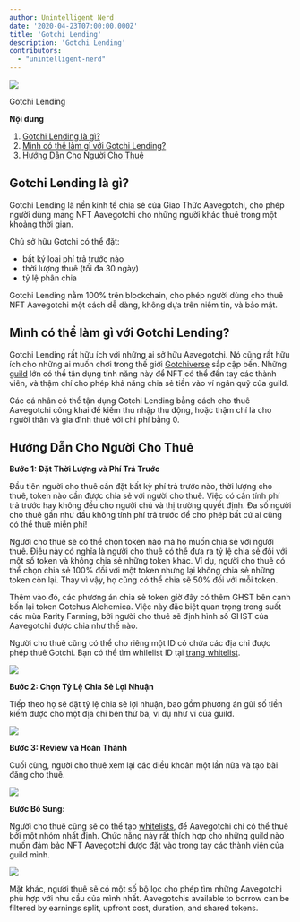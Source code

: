 ```yaml
---
author: Unintelligent Nerd
date: '2020-04-23T07:00:00.000Z'
title: 'Gotchi Lending'
description: 'Gotchi Lending'
contributors:
  - "unintelligent-nerd"
---
```


<div class="headerImageContainer">
<img class="headerImage" src="/gotchi-lending/gotchi-lending.png">
<p class="headerImageText">Gotchi Lending</p>
</div>

<div class="contentsBox">

**Nội dung**

<ol>
<li><a href=#what-is-gotchi-lending->Gotchi Lending là gì?</a></li>
<li><a href=#what-can-i-do-with-gotchi-lending->Mình có thể làm gì với Gotchi Lending?</a></li>
<li><a href=#instructions-for-lenders>Hướng Dẫn Cho Người Cho Thuê</a></li>
</ol>

</div>

## Gotchi Lending là gì?

Gotchi Lending là nền kinh tế chia sẻ của Giao Thức Aavegotchi, cho phép người dùng mang NFT Aavegotchi cho những người khác thuê trong một khoảng thời gian.

Chủ sở hữu Gotchi có thể đặt:
* bất ký loại phí trả trước nào
* thời lượng thuê (tối đa 30 ngày)
* tỷ lệ phân chia

Gotchi Lending nằm 100% trên blockchain, cho phép người dùng cho thuê NFT Aavegotchi một cách dễ dàng, không dựa trên niềm tin, và bảo mật.

## Mình có thể làm gì với Gotchi Lending?

Gotchi Lending rất hữu ích với những ai sở hữu Aavegotchi. Nó cũng rất hữu ích cho những ai muốn chơi trong thế giới [Gotchiverse](/gotchiverse) sắp cập bến. Những [guild](/guild) lớn có thể tận dụng tính năng này để NFT có thể đến tay các thành viên, và thậm chí cho phép khả năng chia sẻ tiền vào ví ngân quỹ của guild.

Các cá nhân có thể tận dụng Gotchi Lending bằng cách cho thuê Aavegotchi công khai để kiếm thu nhập thụ động, hoặc thậm chí là cho người thân và gia đình thuê với chi phí bằng 0.

## Hướng Dẫn Cho Người Cho Thuê

**Bước 1: Đặt Thời Lượng và Phí Trả Trước**

Đầu tiên người cho thuê cần đặt bất kỳ phí trả trước nào, thời lượng cho thuê, token nào cần được chia sẻ với người cho thuê. Việc có cần tính phí trả trước hay không đều cho người chủ và thị trường quyết định. Đa số người cho thuê gần như đầu không tính phí trả trước để cho phép bất cứ ai cũng có thể thuê miễn phí!

Người cho thuê sẽ có thể chọn token nào mà họ muốn chia sẻ với người thuê. Điều này có nghĩa là người cho thuê có thể đưa ra tỷ lệ chia sẻ đối với một số token và không chia sẻ những token khác. Ví dụ, người cho thuê có thể chọn chia sẻ 100% đối với một token nhưng lại không chia sẻ những token còn lại. Thay vì vậy, họ cũng có thể chia sẽ 50% đối với mỗi token.

Thêm vào đó, các phương án chia sẻ token giờ đây có thêm GHST bên cạnh bốn lại token Gotchus Alchemica. Việc này đặc biệt quan trọng trong suốt các mùa Rarity Farming, bởi người cho thuê sẽ định hình số GHST của Aavegotchi được chia như thế nào.

Người cho thuê cũng có thể cho riêng một ID có chứa các địa chỉ được phép thuê Gotchi. Bạn có thể tìm whilelist ID tại [trang whitelist](https://app.aavegotchi.com/whitelists).

<img class="bodyImage" src="/gotchi-lending/gotchi-lending-step-1.png" />

**Bước 2: Chọn Tỷ Lệ Chia Sẻ Lợi Nhuận**

Tiếp theo họ sẽ đặt tỷ lệ chia sẻ lợi nhuận, bao gồm phương án gửi số tiền kiếm được cho một địa chỉ bên thứ ba, ví dụ như ví của guild.

<img class="bodyImage" src="/gotchi-lending/gotchi-lending-step-2.png" />

**Bước 3: Review và Hoàn Thành**

Cuối cùng, người cho thuê xem lại các điều khoản một lần nữa và tạo bài đăng cho thuê.

<img class="bodyImage" src="/gotchi-lending/gotchi-lending-step-3.png" />

**Bước Bổ Sung:**

Người cho thuê cũng sẽ có thể tạo [whitelists](https://app.aavegotchi.com/whitelists),  để Aavegotchi chỉ có thể thuê bởi một nhóm nhất định. Chức năng này rất thích hợp cho những guild nào muốn đảm bảo NFT Aavegotchi được đặt vào trong tay các thành viên của guild mình.

<img class="bodyImage" src="/gotchi-lending/gotchi-lending-bonus-step.png" />

Mặt khác, người thuê sẽ có một số bộ lọc cho phép tìm những Aavegotchi phù hợp với nhu cầu của mình nhất. Aavegotchis available to borrow can be filtered by earnings split, upfront cost, duration, and shared tokens.